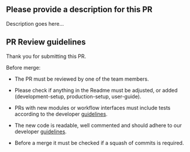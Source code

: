 

## Please provide a description for this PR

Description goes here...

## PR Review guidelines

Thank you for submitting this PR.

Before merge:

* The PR must be reviewed by one of the team members.

* Please check if anything in the Readme must be adjusted, or added (development-setup, production-setup, user-guide).

* PRs with new modules or workflow interfaces must include tests according to the developer [guidelines](https://github.com/pbelmann/meta-omics-toolkit#developer-guidelines).

* The new code is readable, well commented and should adhere to our developer [guidelines](https://github.com/pbelmann/meta-omics-toolkit#developer-guidelines).

* Before a merge it must be checked if a squash of commits is required.






